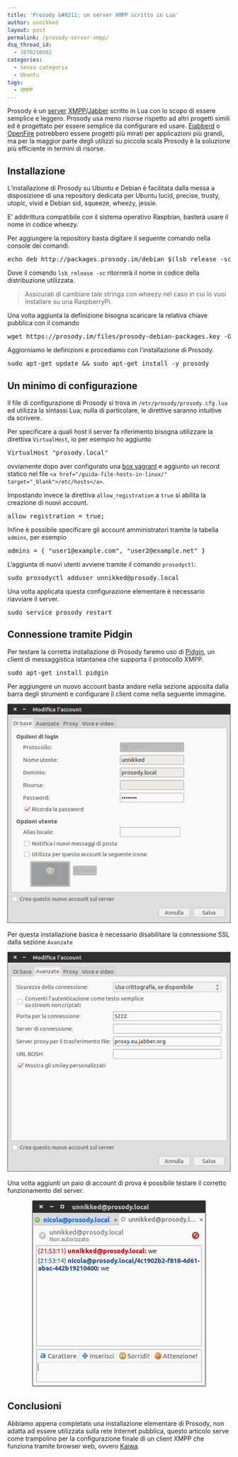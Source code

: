 ```yaml
---
title: 'Prosody &#8211; un server XMPP scritto in Lua'
author: unnikked
layout: post
permalink: /prosody-server-xmpp/
dsq_thread_id:
  - 3870210982
categories:
  - Senza categoria
  - Ubuntu
tags:
  - XMPP
---
```


Prosody è un <a href="https://prosody.im/" target="_blank">server</a> <a href="https://it.wikipedia.org/wiki/Extensible_Messaging_and_Presence_Protocol" target="_blank">XMPP</a>/<a href="http://www.jabber.org/" target="_blank">Jabber</a> scritto in Lua con lo scopo di essere semplice e leggero. Prosody usa meno risorse rispetto ad altri progetti simili ed è progettato per essere semplice da configurare ed usare. <a href="https://www.ejabberd.im/" target="_blank">Ejabberd</a> o <a href="http://www.igniterealtime.org/projects/openfire/" target="_blank">OpenFire</a> potrebbero essere progetti più mirati per applicazioni più grandi, ma per la maggior parte degli utilizzi su piccola scala Prosody è la soluzione più efficiente in termini di risorse.

## Installazione

L&#8217;installazione di Prosody su Ubuntu e Debian è facilitata dalla messa a disposizione di una repository dedicata per Ubuntu lucid, precise, trusty, utopic, vivid e Debian sid, squeeze, wheezy, jessie.

E&#8217; addirittura compatibile con il sistema operativo Raspbian, basterà usare il nome in codice wheezy.

Per aggiungere la repository basta digitare il seguente comando nella console dei comandi.

<pre class="lang:default decode:true ">echo deb http://packages.prosody.im/debian $(lsb_release -sc) main | sudo tee -a /etc/apt/sources.list</pre>

Dove il comando `lsb_release -sc` ritornerà il nome in codice della distribuzione utilizzata.

> Assicurati di cambiare tale stringa con wheezy nel caso in cui lo vuoi installare su una RaspberryPi.

Una volta aggiunta la definizione bisogna scaricare la relativa chiave pubblica con il comando

<pre class="lang:sh decode:true ">wget https://prosody.im/files/prosody-debian-packages.key -O- | sudo apt-key add -</pre>

Aggiorniamo le definizioni e procediamo con l&#8217;installazione di Prosody.

<pre class="lang:sh decode:true ">sudo apt-get update && sudo apt-get install -y prosody</pre>

## Un minimo di configurazione

Il file di configurazione di Prosody si trova in `/etc/prosody/prosody.cfg.lua` ed utilizza la sintassi Lua; nulla di particolare, le direttive saranno intuitive da scrivere.

Per specificare a quali host il server fa riferimento bisogna utilizzare la direttiva `VirtualHost`, io per esempio ho aggiunto

<pre class="lang:lua decode:true ">VirtualHost "prosody.local"</pre>

ovviamente dopo aver configurato una <a href="/gestire-macchine-virtuali-vagrant/" target="_blank">box vagrant</a> e aggiunto un record statico nel file `<a href="/guida-file-hosts-in-linux/" target="_blank">/etc/hosts</a>`.

Impostando invece la direttiva `allow_registration` a `true` si abilita la creazione di nuovi account.

<pre class="lang:lua decode:true ">allow_registration = true;</pre>

Infine è possibile specificare gli account amministratori tramite la tabella `admins`, per esempio

<pre class="lang:lua decode:true ">admins = { "user1@example.com", "user2@example.net" }</pre>

L&#8217;aggiunta di nuovi utenti avviene tramite il comando `prosodyctl`:

<pre class="lang:sh decode:true ">sudo prosodyctl adduser unnikked@prosody.local</pre>

Una volta applicata questa configurazione elementare è necessario riavviare il server.

<pre class="lang:sh decode:true ">sudo service prosody restart</pre>

## Connessione tramite Pidgin

Per testare la corretta installazione di Prosody faremo uso di <a href="https://pidgin.im/" target="_blank">Pidgin</a>, un client di messaggistica istantanea che supporta il protocollo XMPP.

<pre class="lang:sh decode:true ">sudo apt-get install pidgin</pre>

Per aggiungere un nuovo account basta andare nella sezione apposita dalla barra degli strumenti e configurare il client come nella seguente immagine.

<p align="center">
  <img src="/wp-content/uploads/2015/06/prosody-account.png" alt="prosody-account" />
</p>

Per questa installazione basica è necessario disabilitare la connessione SSL dalla sezione `Avanzate`

<p align="center">
  <img src="/wp-content/uploads/2015/06/prosody-account-avanzate.png" alt="prosody-account-avanzate" />
</p>

Una volta aggiunti un paio di account di prova è possibile testare il corretto funzionamento del server.

<p align="center">
  <img src="/wp-content/uploads/2015/06/Schermata-del-2015-06-22-215556.png" alt="pidgin-chat" />
</p>

## Conclusioni

Abbiamo appena completato una installazione elementare di Prosody, non adatta ad essere utilizzata sulla rete Internet pubblica, questo articolo serve come trampolino per la configurazione finale di un client XMPP che funziona tramite browser web, ovvero <a href="http://getkaiwa.com" target="_blank">Kaiwa</a>.
